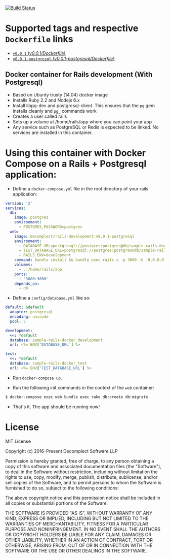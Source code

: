 [![Build Status](https://travis-ci.org/decomplect-io/docker-rails-development.svg?branch=postgresql)](https://travis-ci.org/decomplect-io/docker-rails-development)
# Supported tags and respective `Dockerfile` links

-	[`v0.0.1` (*v0.0.1/Dockerfile*)](https://github.com/decomplect-io/docker-rails-development/blob/v0.0.1/Dockerfile)
-	[`v0.0.1-postgresql` (*v0.0.1-postgresql/Dockerfile*)](https://github.com/decomplect-io/docker-rails-development/blob/v0.0.1-postgresql/Dockerfile)

## Docker container for Rails development (With Postgresql)

- Based on Ubunty trusty (14.04) docker image
- Installs Ruby 2.2 and Nodejs 6.x
- Install libpq-dev and postgresql-client. This ensures that the `pg` gem installs cleanly and `pg_` commands work
- Creates a user called rails
- Sets up a volume at /home/rails/app where you can point your app
- Any service such as PostgreSQL or Redis is expected to be linked. No services are installed in this container.

# Using this container with Docker Compose on a Rails + Postgresql application:

- Define a `docker-compose.yml` file in the root directory of your rails application:

```yml
version: '2'
services:
  db:
    image: postgres
    environment:
      - POSTGRES_PASSWORD=postgres
  web:
    image: decomplect/rails-development:v0.0.1-postgresql
    environment:
      - DATABASE_URL=postgresql://postgres:postgres@db/sample-rails-docker_development
      - TEST_DATABASE_URL=postgresql://postgres:postgres@db/sample-rails-docker_test
      - RAILS_ENV=development
    command: bundle install && bundle exec rails s -p 3000 -b '0.0.0.0'
    volumes:
      - .:/home/rails/app
    ports:
      - "3000:3000"
    depends_on:
      - db
```

- Define a `config/database.yml` like so:

```yml
default: &default
  adapter: postgresql
  encoding: unicode
  pool: 5

development:
  <<: *default
  database: sample-rails-docker_development
  url: <%= ENV['DATABASE_URL'] %>

test:
  <<: *default
  database: sample-rails-docker_test
  url: <%= ENV['TEST_DATABASE_URL'] %>
```

-  Run `docker-compose up`.

- Run the following init commands in the context of the `web` container:

```bash
$ docker-compose exec web bundle exec rake db:create db:migrate
```

- That's it. The app should be running now!

# License

MIT License

Copyright (c) 2016-Present Decomplect Software LLP

Permission is hereby granted, free of charge, to any person obtaining a copy
of this software and associated documentation files (the "Software"), to deal
in the Software without restriction, including without limitation the rights
to use, copy, modify, merge, publish, distribute, sublicense, and/or sell
copies of the Software, and to permit persons to whom the Software is
furnished to do so, subject to the following conditions:

The above copyright notice and this permission notice shall be included in all
copies or substantial portions of the Software.

THE SOFTWARE IS PROVIDED "AS IS", WITHOUT WARRANTY OF ANY KIND, EXPRESS OR
IMPLIED, INCLUDING BUT NOT LIMITED TO THE WARRANTIES OF MERCHANTABILITY,
FITNESS FOR A PARTICULAR PURPOSE AND NONINFRINGEMENT. IN NO EVENT SHALL THE
AUTHORS OR COPYRIGHT HOLDERS BE LIABLE FOR ANY CLAIM, DAMAGES OR OTHER
LIABILITY, WHETHER IN AN ACTION OF CONTRACT, TORT OR OTHERWISE, ARISING FROM,
OUT OF OR IN CONNECTION WITH THE SOFTWARE OR THE USE OR OTHER DEALINGS IN THE
SOFTWARE.